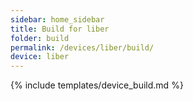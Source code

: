 ```yaml
---
sidebar: home_sidebar
title: Build for liber
folder: build
permalink: /devices/liber/build/
device: liber
---
```

{% include templates/device_build.md %}
